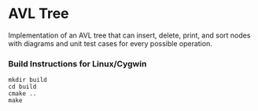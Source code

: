 # AVL Tree #

Implementation of an AVL tree that can insert, delete, print, and sort nodes with diagrams and unit test cases for every possible operation.

### Build Instructions for Linux/Cygwin ###

	mkdir build
	cd build
	cmake ..
	make
